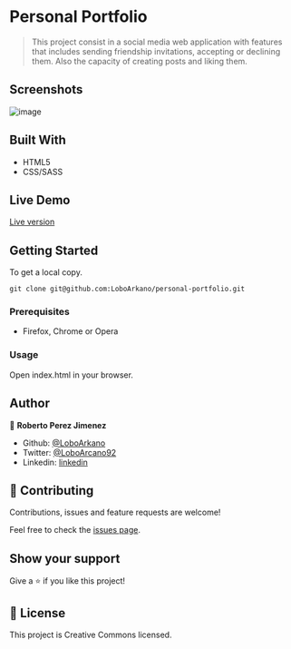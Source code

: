 # Personal Portfolio

> This project consist in a social media web application with features that includes sending friendship invitations, accepting or declining them. Also the capacity of creating posts and liking them.

## Screenshots

![image](https://user-images.githubusercontent.com/33432289/88358179-9086c900-cd33-11ea-87f6-7c2d1bb93f55.png)

## Built With

- HTML5
- CSS/SASS

## Live Demo

[Live version](https://roberto-portfolio.netlify.app/)


## Getting Started

To get a local copy.

```
git clone git@github.com:LoboArkano/personal-portfolio.git
```

### Prerequisites

- Firefox, Chrome or Opera

### Usage

Open index.html in your browser.

## Author

👤 **Roberto Perez Jimenez**

- Github: [@LoboArkano](https://github.com/LoboArkano)
- Twitter: [@LoboArcano92](https://twitter.com/LoboArcano92)
- Linkedin: [linkedin](https://www.linkedin.com/in/jose-roberto-perez-jimenez/)

## 🤝 Contributing

Contributions, issues and feature requests are welcome!

Feel free to check the [issues page](https://github.com/LoboArkano/personal-portfolio/issues).

## Show your support

Give a ⭐️ if you like this project!


## 📝 License

This project is Creative Commons licensed.
